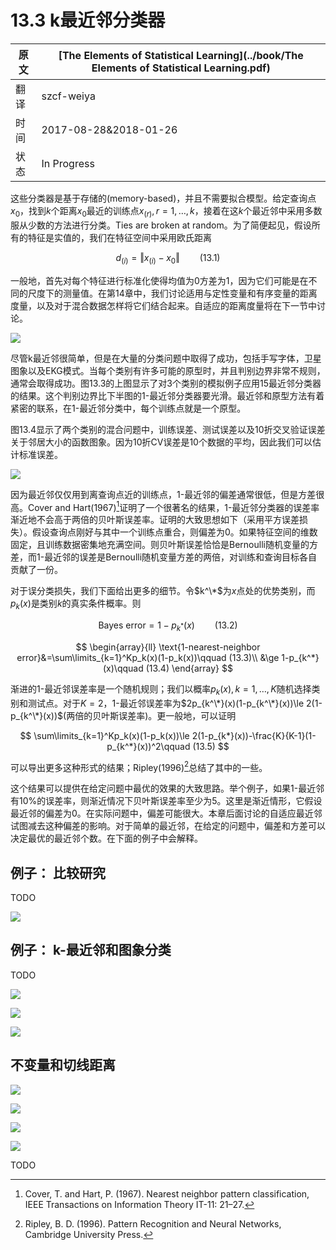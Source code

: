 # 13.3 k最近邻分类器

| 原文   | [The Elements of Statistical Learning](../book/The Elements of Statistical Learning.pdf) |
| ---- | ---------------------------------------- |
| 翻译   | szcf-weiya                               |
| 时间   | 2017-08-28&2018-01-26                               |
|状态 | In Progress|

这些分类器是基于存储的(memory-based)，并且不需要拟合模型。给定查询点$x_0$，找到$k$个距离$x_0$最近的训练点$x_{(r)}, r=1,\ldots,k$，接着在这$k$个最近邻中采用多数服从少数的方法进行分类。Ties are broken at random。为了简便起见，假设所有的特征是实值的，我们在特征空间中采用欧氏距离

$$
d_{(i)} = \Vert x_{(i)} - x_0\Vert \qquad (13.1)
$$

一般地，首先对每个特征进行标准化使得均值为0方差为1，因为它们可能是在不同的尺度下的测量值。在第14章中，我们讨论适用与定性变量和有序变量的距离度量，以及对于混合数据怎样将它们结合起来。自适应的距离度量将在下一节中讨论。

![](../img/13/fig13.3.png)

尽管k最近邻很简单，但是在大量的分类问题中取得了成功，包括手写字体，卫星图象以及EKG模式。当每个类别有许多可能的原型时，并且判别边界非常不规则，通常会取得成功。图13.3的上图显示了对3个类别的模拟例子应用15最近邻分类器的结果。这个判别边界比下半图的1-最近邻分类器要光滑。最近邻和原型方法有着紧密的联系，在1-最近邻分类中，每个训练点就是一个原型。

图13.4显示了两个类别的混合问题中，训练误差、测试误差以及10折交叉验证误差关于邻居大小的函数图象。因为10折CV误差是10个数据的平均，因此我们可以估计标准误差。

![](../img/10/fig13.4.png)

因为最近邻仅仅用到离查询点近的训练点，1-最近邻的偏差通常很低，但是方差很高。Cover and Hart(1967)[^1]证明了一个很著名的结果，1-最近邻分类器的误差率渐近地不会高于两倍的贝叶斯误差率。证明的大致思想如下（采用平方误差损失）。假设查询点刚好与其中一个训练点重合，则偏差为0。如果特征空间的维数固定，且训练数据密集地充满空间。则贝叶斯误差恰恰是Bernoulli随机变量的方差，而1-最近邻的误差是Bernoulli随机变量方差的两倍，对训练和查询目标各自贡献了一份。

对于误分类损失，我们下面给出更多的细节。令$k^\*$为$x$点处的优势类别，而$p_k(x)$是类别$k$的真实条件概率。则

$$
\text{Bayes error} = 1-p_{k^*}(x)\qquad (13.2)
$$

$$
\begin{array}{ll}
\text{1-nearest-neighbor error}&=\sum\limits_{k=1}^Kp_k(x)(1-p_k(x))\qquad (13.3)\\
&\ge 1-p_{k^*}(x)\qquad (13.4)
\end{array}
$$

渐进的1-最近邻误差率是一个随机规则；我们以概率$p_k(x),k=1,\ldots,K$随机选择类别和测试点。对于$K=2$，1-最近邻误差率为$2p_{k^\*}(x)(1-p_{k^\*}(x))\le 2(1-p_{k^\*}(x))$(两倍的贝叶斯误差率)。更一般地，可以证明

$$
\sum\limits_{k=1}^Kp_k(x)(1-p_k(x))\le 2(1-p_{k*}(x))-\frac{K}{K-1}(1-p_{k^*}(x))^2\qquad (13.5)
$$

可以导出更多这种形式的结果；Ripley(1996)[^2]总结了其中的一些。

这个结果可以提供在给定问题中最优的效果的大致思路。举个例子，如果1-最近邻有$10\%$的误差率，则渐近情况下贝叶斯误差率至少为$5%$。这里是渐近情形，它假设最近邻的偏差为0。在实际问题中，偏差可能很大。本章后面讨论的自适应最近邻试图减去这种偏差的影响。对于简单的最近邻，在给定的问题中，偏差和方差可以决定最优的最近邻个数。在下面的例子中会解释。

## 例子： 比较研究

TODO

![](../img/13/fig13.5.png)


## 例子： k-最近邻和图象分类

TODO

![](../img/13/fig13.6.png)


![](../img/13/fig13.7.png)

![](../img/13/fig13.8.png)

## 不变量和切线距离

![](../img/13/fig13.9.png)

![](../img/13/fig13.10.png)

![](../img/13/fig13.11.png)

![](../img/13/tab13.1.png)

TODO

[^1]: Cover, T. and Hart, P. (1967). Nearest neighbor pattern classification, IEEE Transactions on Information Theory IT-11: 21–27.
[^2]: Ripley, B. D. (1996). Pattern Recognition and Neural Networks, Cambridge University Press.
